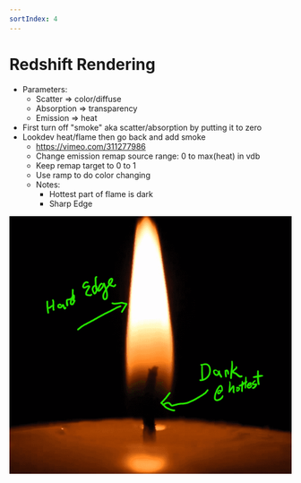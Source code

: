 ```yaml
---
sortIndex: 4
---
```


# Redshift Rendering

- Parameters:
  - Scatter => color/diffuse
  - Absorption => transparency
  - Emission => heat
- First turn off "smoke" aka scatter/absorption by putting it to zero
- Lookdev heat/flame then go back and add smoke
  - <https://vimeo.com/311277986>
  - Change emission remap source range: 0 to max(heat) in vdb
  - Keep remap target to 0 to 1
  - Use ramp to do color changing
  - Notes:
    - Hottest part of flame is dark
    - Sharp Edge

![](../../assets/pyro_flame_ref.png)
